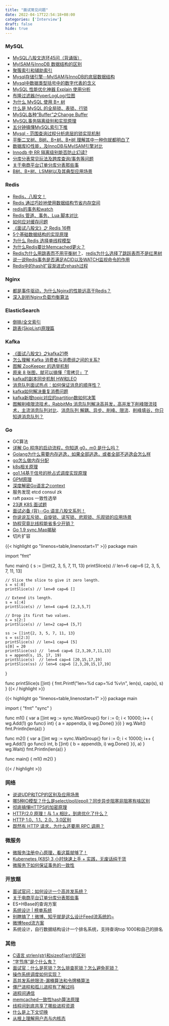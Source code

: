 ```yaml
---
title: "面试常见问题"
date: 2022-04-17T22:54:18+08:00
categories: ['Interview']
draft: false
hide: true
---
```


### MySQL
* [MySQL八股文连环45问（背诵版）](https://zhuanlan.zhihu.com/p/403656116)
* [MyISAM与InnoDB 数据结构的区别](https://zhuanlan.zhihu.com/p/343746709)
* [聚簇索引和辅助索引](https://zhuanlan.zhihu.com/p/371167166)
* [Mysql存储引擎--MyISAM与InnoDB的底层数据结构](https://www.cnblogs.com/zhangdanyang95/p/11384785.html)
* [Mysql中数据类型括号中的数字代表的含义](https://www.cnblogs.com/loren-yang/p/7512258.html)
* [MySQL 性能优化神器 Explain 使用分析](https://segmentfault.com/a/1190000008131735)
* [布隆过滤器/HyperLogLog/位图](https://hogwartsrico.github.io/2020/06/08/BloomFilter-HyperLogLog-BitMap/index.html)
* [为什么 MySQL 使用 B+ 树](https://draveness.me/whys-the-design-mysql-b-plus-tree/)
* [什么是 MySQL 的全局锁、表锁、行锁](https://segmentfault.com/a/1190000039848201)
* [MySQL各种“Buffer”之Change Buffer](https://www.modb.pro/db/112469)
* [MySQL事务隔离级别和实现原理](https://zhuanlan.zhihu.com/p/117476959)
* [五分钟搞懂MySQL索引下推](https://www.cnblogs.com/three-fighter/p/15246577.html)
* [Mysql - 范围查询过程分析底层的锁实现机制](https://blog.csdn.net/it_lihongmin/article/details/115337587)
* [平衡二叉树、B树、B+树、B*树 理解其中一种你就都明白了](https://zhuanlan.zhihu.com/p/27700617)
* [数据库IO性能，及InnoDB与MyISAM引擎对比](https://blog.csdn.net/weixin_38744051/article/details/86466908)
* [Innodb 中 RR 隔离级别能否防止幻读?](https://github.com/Yhzhtk/note/issues/42)
* [分库分表常见玩法及跨库查询/事务等问题](https://www.jianshu.com/p/6f5662908dae)
* [关于电商平台订单分库分表那些事](https://www.cnblogs.com/ZJOE80/p/15763170.html)
* [B树、B+树、LSM树以及其典型应用场景](https://blog.csdn.net/u010853261/article/details/78217823)


### Redis
* [Redis，八股文！](https://jishuin.proginn.com/p/763bfbd66f14)
* [Redis 通过巧妙地使用数据结构节省内存空间](https://blog.csdn.net/qq_39751320/article/details/108862584)
* [redis的事务和watch](https://www.jianshu.com/p/361cb9cd13d5)
* [Redis 管道、事务、Lua 脚本对比](https://blog.csdn.net/qq_35787138/article/details/113741467)
* [如何应对缓存问题](https://gongfukangee.github.io/2019/04/02/Cache/#%E7%BC%93%E5%AD%98%E7%A9%BF%E9%80%8F)
* [《面试八股文》之 Redis 16卷](https://juejin.cn/post/6989153296808149029)
* [5个基础数据结构的实现原理]()
* [为什么 Redis 选择单线程模型](https://draveness.me/whys-the-design-redis-single-thread/)
* [为什么Redis要比Memcached更火？](https://cloud.tencent.com/developer/article/1697819)
* [Redis为什么用跳表而不用平衡树？](https://zhuanlan.zhihu.com/p/23370124)、[redis为什么选择了跳跃表而不是红黑树](https://blog.csdn.net/qq9808/article/details/104865385)
* [说一说Redis事务是否满足ACID以及WATCH监视命令的作用](https://blog.csdn.net/qq_39794062/article/details/120426301)
* [Redis中的hash扩容渐进式rehash过程](https://zhuanlan.zhihu.com/p/400625895)

### Nginx
* [都是事件驱动，为什么Nginx的性能远高于Redis？](https://www.taohui.tech/2020/12/14/nginx/%E9%83%BD%E6%98%AF%E4%BA%8B%E4%BB%B6%E9%A9%B1%E5%8A%A8%EF%BC%8C%E4%B8%BA%E4%BB%80%E4%B9%88nginx%E7%9A%84%E6%80%A7%E8%83%BD%E8%BF%9C%E9%AB%98%E4%BA%8Eredis%EF%BC%9F/)
* [深入剖析Nginx负载均衡算法](https://www.taohui.tech/2021/02/08/nginx/%E6%B7%B1%E5%85%A5%E5%89%96%E6%9E%90Nginx%E8%B4%9F%E8%BD%BD%E5%9D%87%E8%A1%A1%E7%AE%97%E6%B3%95/)

### ElasticSearch
* [倒排/全文索引](https://zhuanlan.zhihu.com/p/33671444)
* [跳表(SkipList)原理篇](https://www.cnblogs.com/Laymen/p/14084664.html)

### Kafka
* [《面试八股文》之kafka21卷](https://juejin.cn/post/6982851330234646565)
* [怎么理解 Kafka 消费者与消费组之间的关系?](https://segmentfault.com/a/1190000039125247)
* [图解 ZooKeeper 的选举机制](https://segmentfault.com/a/1190000039385874)
* [原来 8 张图，就可以搞懂「零拷贝」了](https://www.cnblogs.com/xiaolincoding/p/13719610.html)
* [kafka的副本同步机制 HW和LEO](https://www.cfanz.cn/mobile/resource/detail/lBAxElXWnQjmO)
* [消息队列面试热点：如何保证消息的顺序性？](https://juejin.cn/post/6844904000098140173)
* [kafka如何解决重复消费问题](https://blog.51cto.com/u_15281317/3007783)
* [kafka新增topic对应的partition数如何决策](https://juejin.cn/post/6988344277654847501)
* [图解削峰限流技术，RabbitMq 消息队列解决高并发，高并发下削峰限流技术，主流消息队列对比](https://blog.csdn.net/penggerhe/article/details/108404243)、[消息队列 解耦、异步、削峰、限流](https://blog.csdn.net/qq_36390914/article/details/108359791)、[削峰填谷，你只知道消息队列？](https://developer.51cto.com/article/676653.html?edm)

### Go
* GC算法
* [详解 Go 程序的启动流程，你知道 g0，m0 是什么吗？](https://segmentfault.com/a/1190000040181868)
* [Golang为什么需要内存逃逸，如果全部逃逸，或者全部不逃逸会怎么样](https://segmentfault.com/a/1190000040450335)
* [go怎么做内存分配]()
* [k8s相关原理]()
* [go1.14基于信号的抢占式调度实现原理](https://xiaorui.cc/archives/6535)
* [GPM原理](https://learnku.com/articles/41728)
* [深度解密Go语言之context](https://zhuanlan.zhihu.com/p/68792989)
* 服务发现 etcd consul zk
* raft paxos 一致性选举
* [23道 K8S 面试题](https://www.modb.pro/db/99717)
* [面试必备 (背)--Go 语言八股文系列！](https://xie.infoq.cn/article/ac87ac5f9e8def9f91b817bf9)
* [你说说互斥锁、自旋锁、读写锁、悲观锁、乐观锁的应用场景](https://cloud.tencent.com/developer/article/1700079)
* [协程究竟比线程能省多少开销？](https://segmentfault.com/a/1190000037676163)
* [Go 1.9 sync.Map揭秘](https://colobu.com/2017/07/11/dive-into-sync-Map/)
* 切片扩容

{{< highlight go "linenos=table,linenostart=1" >}}
package main

import "fmt"

func main() {
	s := []int{2, 3, 5, 7, 11, 13}
	printSlice(s) // len=6 cap=6 [2, 3, 5, 7, 11, 13]

	// Slice the slice to give it zero length.
	s = s[:0]
	printSlice(s) // len=0 cap=6 []

	// Extend its length.
	s = s[:4]
	printSlice(s) // len=4 cap=6 [2,3,5,7]

	// Drop its first two values.
	s = s[2:]
	printSlice(s) // len=2 cap=4 [5,7]

	ss := []int{2, 3, 5, 7, 11, 13}
	s = ss[2:3]
	printSlice(s) // len=1 cap=4 [5]
	s[0] = 20
	printSlice(ss) //  len=6 cap=6 [2,3,20,7,11,13]
	s = append(s, 15, 17, 19)
	printSlice(s)  // len=4 cap=4 [20,15,17,19]
	printSlice(ss) // len=6 cap=6 [2,3,20,15,17,19]
}

func printSlice(s []int) {
	fmt.Printf("len=%d cap=%d %v\n", len(s), cap(s), s)
}
{{< / highlight >}}


{{< highlight go "linenos=table,linenostart=1" >}}
package main

import (
	"fmt"
	"sync"
)

func m1() {
	var a []int
	wg := sync.WaitGroup{}
	for i := 0; i < 10000; i++ {
		wg.Add(1)
		go func(i int) {
			a = append(a, i)
			wg.Done()
		}(i)
	}
	wg.Wait()
	fmt.Println(len(a))
}

func m2() {
	var a []int
	wg := sync.WaitGroup{}
	for i := 0; i < 10000; i++ {
		wg.Add(1)
		go func(i int, b []int) {
			b = append(b, i)
			wg.Done()
		}(i, a)
	}
	wg.Wait()
	fmt.Println(len(a))
}

func main() {
	m1()
	m2()
}

{{< / highlight >}}

### 网络
* [说说UDP和TCP的区别及应用场景](https://segmentfault.com/a/1190000021815671)
* [哪5种IO模型？什么是select/poll/epoll？同步异步阻塞非阻塞有啥区别](https://www.cnblogs.com/yangjianyong-bky/articles/14608585.html)
* [彻底搞懂HTTPS的加密原理](https://zhuanlan.zhihu.com/p/43789231)
* [HTTP/2.0 原理！与 1.x 相比，到底优化了什么？](https://blog.csdn.net/plokmju88/article/details/118688462)
* [HTTP 1.0、1.1、2.0、3.0区别](https://www.jianshu.com/p/cd70b8e90d00)
* [既然有 HTTP 请求，为什么还要用 RPC 调用？](https://www.zhihu.com/question/41609070)

### 微服务
* [微服务注册中心原理，看这篇就够了！](https://www.cnblogs.com/haha12/p/11532910.html)
* [Kubernetes (K8S) 3 小时快速上手 + 实践，无废话纯干货](https://www.bilibili.com/video/BV1Tg411P7EB?p=7&spm_id_from=444.41.top_right_bar_window_history.content.click)
* [微服务下如何保证事务的一致性](https://zhuanlan.zhihu.com/p/130416752)


### 开放题
* [面试官问：如何设计一个高并发系统？](https://blog.51cto.com/u_15420855/4713743)
* [关于电商平台订单分库分表那些事](https://www.cnblogs.com/ZJOE80/p/15763170.html)
* ES+HBase的查询方案
* [系统设计 | 榜单系统](https://zhuanlan.zhihu.com/p/477724438)
* [别瞎搞了！微博、知乎就是这么设计Feed流系统的~](https://jishuin.proginn.com/p/763bfbd5468b)
* [微博feed流方案](https://utf8.hk/archives/php_redis_weibo_feed.html)
* 系统设计，自行数据结构设计一个排名系统，支持查询top 1000和自己的排名

### 其他
* [C语言 strlen(str)和sizeof(arr)的区别](https://blog.csdn.net/wang123456___/article/details/114736344)
* [“字节序”是个什么鬼？](https://zhuanlan.zhihu.com/p/21388517)
* [面试官：什么是死锁？怎么排查死锁？怎么避免死锁？](https://segmentfault.com/a/1190000039753805?utm_source=sf-similar-article)
* [操作系统调度如何实现？](https://www.zhihu.com/question/25527028)
* [高并发系统限流-漏桶算法和令牌桶算法](https://www.cnblogs.com/xuwc/p/9123078.html)
* [僵尸进程和孤儿进程有了解过吗](https://xie.infoq.cn/article/3a980c8f6a5a0a7a26cc3d2e8)
* [进程间通信](https://akaedu.github.io/book/ch30s04.html)
* [memcached一致性hash算法原理 ](https://www.cnblogs.com/hjwublog/p/5625275.html)
* [线程间到底共享了哪些进程资源](https://cloud.tencent.com/developer/article/1768025)
* [什么是上下文切换](https://luffy997.github.io/2021/07/19/%E4%BB%80%E4%B9%88%E6%98%AF%E4%B8%8A%E4%B8%8B%E6%96%87%E5%88%87%E6%8D%A2/#%E4%B8%8A%E4%B8%8B%E6%96%87)
* [从根上理解用户态与内核态](https://segmentfault.com/a/1190000039774784)